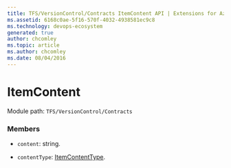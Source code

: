 ```yaml
---
title: TFS/VersionControl/Contracts ItemContent API | Extensions for Azure DevOps Services
ms.assetid: 6168c0ae-5f16-570f-4032-4938581ec9c8
ms.technology: devops-ecosystem
generated: true
author: chcomley
ms.topic: article
ms.author: chcomley
ms.date: 08/04/2016
---
```


# ItemContent

Module path: `TFS/VersionControl/Contracts`


### Members

* `content`: string. 

* `contentType`: [ItemContentType](../../../TFS/VersionControl/Contracts/ItemContentType.md). 

